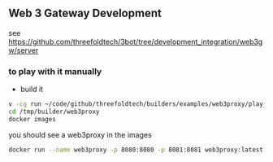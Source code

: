 
## Web 3 Gateway Development

see https://github.com/threefoldtech/3bot/tree/development_integration/web3gw/server

### to play with it manually

- build it 

```bash
v -cg run ~/code/github/threefoldtech/builders/examples/web3proxy/play_web3proxy.v
cd /tmp/builder/web3proxy
docker images 
```

you should see a web3proxy in the images

```bash
docker run --name web3proxy -p 8080:8080 -p 8081:8081 web3proxy:latest
```


